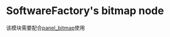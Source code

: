 # SoftwareFactory's bitmap node
该模块需要配合[panel_bitmap](https://github.com/lkpworkspace/panel_bitmap)使用
